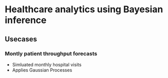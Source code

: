 # Healthcare analytics using Bayesian inference

## Usecases
### Montly patient throughput forecasts
* Simluated monthly hospital visits
* Applies Gaussian Processes
